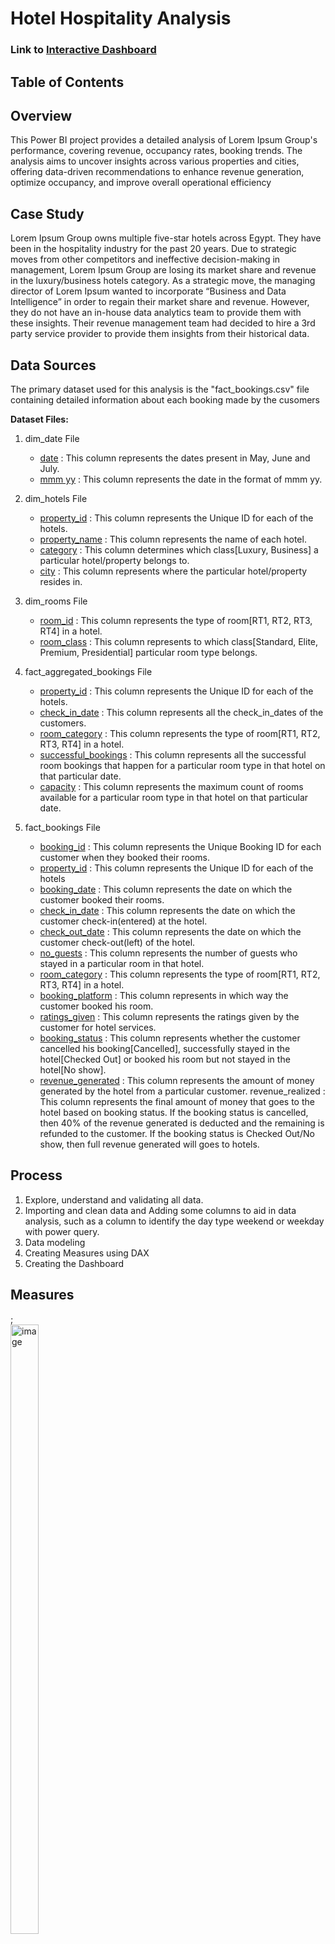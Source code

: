 # Hotel Hospitality Analysis

### Link to [Interactive Dashboard](https://www.novypro.com/profile_about/ibrahim-saiied-1?Popup=memberProject&Data=1740543412374x486468345160050240)

## Table of Contents

## Overview
This Power BI project provides a detailed analysis of Lorem Ipsum Group's performance, covering revenue, occupancy rates, booking trends. The analysis aims to uncover insights across various properties and cities, offering data-driven recommendations to enhance revenue generation, optimize occupancy, and improve overall operational efficiency

## Case Study
Lorem Ipsum Group owns multiple five-star hotels across Egypt. They have been in the hospitality industry for the past 20 years. Due to strategic moves from other competitors and ineffective decision-making in management, Lorem Ipsum Group are losing its market share and revenue in the luxury/business hotels category. As a strategic move, the managing director of Lorem Ipsum wanted to incorporate “Business and Data Intelligence” in order to regain their market share and revenue. However, they do not have an in-house data analytics team to provide them with these insights.
Their revenue management team had decided to hire a 3rd party service provider to provide them insights from their historical data.


## Data Sources
The primary dataset used for this analysis is the "fact_bookings.csv" file containing detailed information about each booking made by the cusomers

**Dataset Files:**
1. dim_date File
   - <ins>date</ins> : This column represents the dates present in May, June and July.
   - <ins>mmm yy</ins> : This column represents the date in the format of mmm yy.
2. dim_hotels File
   - <ins>property_id</ins> : This column represents the Unique ID for each of the hotels.
   - <ins>property_name</ins> : This column represents the name of each hotel.
   - <ins>category</ins> : This column determines which class[Luxury, Business] a particular hotel/property belongs to.
   - <ins>city</ins> : This column represents where the particular hotel/property resides in.
3. dim_rooms File
   - <ins>room_id</ins> : This column represents the type of room[RT1, RT2, RT3, RT4] in a hotel.
   - <ins>room_class</ins> : This column represents to which class[Standard, Elite, Premium, Presidential] particular room type belongs.

4. fact_aggregated_bookings File
   - <ins>property_id</ins> : This column represents the Unique ID for each of the hotels.
   - <ins>check_in_date</ins> : This column represents all the check_in_dates of the customers.
   - <ins>room_category</ins> : This column represents the type of room[RT1, RT2, RT3, RT4] in a hotel.
   - <ins>successful_bookings</ins> : This column represents all the successful room bookings that happen for a particular room type in that hotel on that particular date.
   - <ins>capacity</ins> : This column represents the maximum count of rooms available for a particular room type in that hotel on that particular date.
5. fact_bookings File
   - <ins>booking_id</ins> : This column represents the Unique Booking ID for each customer when they booked their rooms.
   - <ins>property_id</ins> : This column represents the Unique ID for each of the hotels
   - <ins>booking_date</ins> : This column represents the date on which the customer booked their rooms.
   - <ins>check_in_date</ins> : This column represents the date on which the customer check-in(entered) at the hotel.
   - <ins>check_out_date</ins> : This column represents the date on which the customer check-out(left) of the hotel.
   - <ins>no_guests</ins> : This column represents the number of guests who stayed in a particular room in that hotel.
   - <ins>room_category</ins> : This column represents the type of room[RT1, RT2, RT3, RT4] in a hotel.
   - <ins>booking_platform</ins> : This column represents in which way the customer booked his room.
   - <ins>ratings_given</ins> : This column represents the ratings given by the customer for hotel services.
   - <ins>booking_status</ins> : This column represents whether the customer cancelled his booking[Cancelled], successfully stayed in the hotel[Checked Out] or booked his room but not stayed in the hotel[No show].
   - <ins>revenue_generated</ins> : This column represents the amount of money generated by the hotel from a particular customer.
revenue_realized</ins> : This column represents the final amount of money that goes to the hotel based on booking status. If the booking status is cancelled, then 40% of the revenue generated is deducted and the remaining is refunded to the customer. If the booking status is Checked Out/No show, then full revenue generated will goes to hotels.

## Process
1) Explore, understand and validating all data.
2) Importing and clean data and Adding some columns to aid in data analysis, such as a column to identify the day type weekend or weekday with power query. 
3) Data modeling
4) Creating Measures using DAX
5) Creating the Dashboard

## Measures
;
<img src="https://github.com/user-attachments/assets/cb3a363e-c8ab-48dd-927b-0d9092c9ef8f" alt="image" width="30%" height="50%" style="display: block; margin: 0;">

## Data Model
![image](https://github.com/user-attachments/assets/05a73c82-d1ea-44e2-bda2-58739c0c8f91)

## Dashboard
![file_2](https://github.com/user-attachments/assets/98de9529-d1af-4518-a918-48f9cb60a34a)

Insights & Recommendations
1) City Performance:
Hurghada is the highest in revenue, while Cairo However has high occupancy, suffers from many cancellations. It’s important to find out why Cairo has so many cancellations.

2) Elite Customers:
Need to focus more on Elite customers because they drive the revenue boost, and it has the highst cancelation should be prioritized more as it has the highest influence on revenue
(like better communication or flexible booking options)

3)Trend Changes:
Revenue, bookings, and cancellations started decreased on July 10, 2022, then decreased notably on July 26, 2022. This suggests something changed during that period, so further investigation is needed.

4)Lorem Seasons:
Lorem Seasons is earning much less revenue compared to others. Enhancing its marketing strategy could improve its performance.









